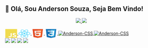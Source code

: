 ## 👋 Olá, Sou Anderson Souza, Seja Bem Vindo!

<div align="center">
  <a href="https://github.com/andersonjmc">
  <img height="160em" src="https://github-readme-stats.vercel.app/api?username=andersonjmc&show_icons=true&theme=blue-green&include_all_commits=true&count_private=true"/>
  <img height="160em" src="https://github-readme-stats.vercel.app/api/top-langs/?username=andersonjmc&layout=compact&langs_count=7&theme=blue-green"/>
</div>

 <div style="display: inline_block"><br>
  <img align="center" alt="Anderson-Js" height="30" width="40" src="https://raw.githubusercontent.com/devicons/devicon/master/icons/javascript/javascript-plain.svg">
  <img align="center" alt="Anderson-React" height="30" width="40" src="https://raw.githubusercontent.com/devicons/devicon/master/icons/react/react-original.svg">
  <img align="center" alt="Anderson-HTML" height="30" width="40" src="https://raw.githubusercontent.com/devicons/devicon/master/icons/html5/html5-original.svg">
  <img align="center" alt="Anderson-CSS" height="30" width="40" src="https://raw.githubusercontent.com/devicons/devicon/master/icons/css3/css3-original.svg">
  <img align="center" alt="Anderson-CSS" height="60" width="70" src="https://cdn.jsdelivr.net/gh/devicons/devicon/icons/mysql/mysql-original-wordmark.svg" />   
  <img align="center" alt="Anderson-CSS" height="80" width="90" src="https://cdn.jsdelivr.net/gh/devicons/devicon/icons/nodejs/nodejs-original-wordmark.svg" />          
</div>         

  <div> 
 <a href ="https://discord.gg/P3EA2TCt" target="_blank"><img src="https://img.shields.io/badge/Discord-7289DA?style=for-the-badge&logo=discord&logoColor=white" target="_blank"></a> 
  <a href = "anderson.b13k2@gmail.com"><img src="https://img.shields.io/badge/Gmail-D14836?style=for-the-badge&logo=gmail&logoColor=white" target="_blank"></a>
  <a href ="https://www.linkedin.com/in/francisco-anderson-de-souza/" target="_blank"><img src="https://img.shields.io/badge/-LinkedIn-%230077B5?style=for-the-badge&logo=linkedin&logoColor=white" target="_blank"></a> 
  <a href ="https://www.facebook.com/profile.php?id=100001633992870" target="_blank"><img src = "https://img.shields.io/badge/Facebook-1877F2?style=for-the-badge&logo=facebook&logoColor=white" target="_blank"></a> 
</div>
